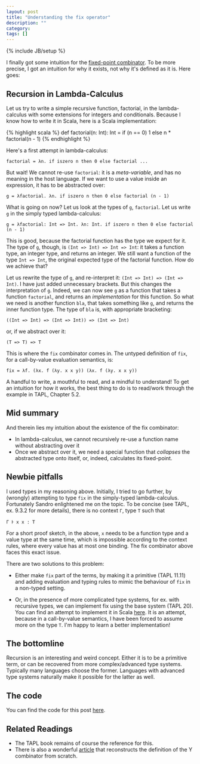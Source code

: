 ```yaml
---
layout: post
title: "Understanding the fix operator"
description: ""
category:
tags: []
---
```

{% include JB/setup %}

I finally got some intuition for the [fixed-point combinator](http://en.wikipedia.org/wiki/Fixed-point_combinator).
To be more precise, I got an intuition for why it exists, not why it's defined
as it is. Here goes:

Recursion in Lambda-Calculus
----------------------------

Let us try to write a simple recursive function, factorial, in the lambda-calculus
with some extensions for integers and conditionals. Because I know how to write
it in Scala, here is a Scala implementation:

{% highlight scala %}
def factorial(n: Int): Int = if (n == 0) 1 else n * factorial(n - 1)
{% endhighlight %}

Here's a first attempt in lambda-calculus:

    factorial = λn. if iszero n then 0 else factorial ...

But wait! We cannot re-use `factorial`: it is a *meta-variable*, and has no
meaning in the host language. If we want to use a value inside an expression, it
has to be abstracted over:

    g = λfactorial. λn. if iszero n then 0 else factorial (n - 1)

What is going on now? Let us look at the types of `g`, `factorial`. Let us write
`g` in the simply typed lambda-calculus:

    g = λfactorial: Int => Int. λn: Int. if iszero n then 0 else factorial (n - 1)

This is good, because the factorial function has the type we expect for it. The
type of `g`, though, is `(Int => Int) => Int => Int`: it takes a function type,
an integer type, and returns an integer. We still want a function of the type
`Int => Int`, the original expected type of the factorial function. How do we
achieve that?

Let us rewrite the type of `g`, and re-interpret it: `(Int => Int) => (Int => Int)`.
I have just added unnecessary brackets. But this changes the interpretation of
`g`. Indeed, we can now see `g` as a function that takes a function `factorial`,
and returns an *implementation* for this function. So what we need is another
function `bla`, that takes something like `g`, and returns the inner function
type. The type of `bla` is, with appropriate bracketing:

    ((Int => Int) => (Int => Int)) => (Int => Int)

or, if we abstract over it:

    (T => T) => T

This is where the `fix` combinator comes in. The untyped definition of `fix`,
for a call-by-value evaluation semantics, is:

    fix = λf. (λx. f (λy. x x y)) (λx. f (λy. x x y))

A handful to write, a mouthful to read, and a mindful to understand! To get an
intuition for how it works, the best thing to do is to read/work through the
example in TAPL, Chapter 5.2.

Mid summary
-----------

And therein lies my intuition about the existence of the fix combinator:

  * In lambda-calculus, we cannot recursively re-use a function name without
    abstracting over it
  * Once we abstract over it, we need a special function that *collapses* the
    abstracted type onto itself, or, indeed, calculates its fixed-point.

Newbie pitfalls
---------------

I used types in my reasoning above. Initially, I tried to go further, by (wrongly)
attempting to type `fix` in the simply-typed lambda-calculus. Fortunately Sandro
enlightened me on the topic. To be concise (see TAPL, ex. 9.3.2 for more details),
there is no context `Γ`, type `T` such that

    Γ Ͱ x x : T

For a short proof sketch, in the above, `x` needs to be a function type and a
value type at the same time, which is impossible according to the context rules,
where every value has at most one binding. The fix combinator above faces this
exact issue.

There are two solutions to this problem:

  * Either make `fix` part of the terms, by making it a primitive (TAPL 11.11)
  and adding evaluation and typing rules to mimic the behaviour of `fix` in a
  non-typed setting.

  * Or, in the presence of more complicated type systems, for ex. with recursive
  types, we can implement fix using the base system (TAPL 20). You can find an
  attempt to implement it in Scala [here](https://github.com/manojo/functadelic/blob/master/src/main/scala/ycombinator/Fixed.scala).
  It is an attempt, because in a call-by-value semantics, I have been forced to
  assume more on the type `T`. I'm happy to learn a better implementation!


The bottomline
--------------

Recursion is an interesting and weird concept. Either it is to be a primitive
term, or can be recovered from more complex/advanced type systems. Typically many
languages choose the former. Languages with advanced type systems naturally make
it possible for the latter as well.

The code
--------

You can find the code for this post
[here](https://github.com/manojo/functadelic/blob/master/src/main/scala/ycombinator/Fixed.scala).

Related Readings
----------------

  * The TAPL book remains of course the reference for this.
  * There is also a wonderful [article](http://lampwww.epfl.ch/teaching/archive/foundations_of_programming/2001/tutorial/why_of_y.ps)
    that reconstructs the definition of the Y combinator from scratch.
